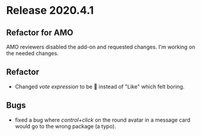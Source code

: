 # Release 2020.4.1

## Refactor for AMO

AMO reviewers disabled the add-on and requested changes. I'm working on the needed changes.

## Refactor

* Changed _vote expression_ to be 💖 instead of "Like" which felt boring.

## Bugs

* fixed a bug where _control+click_ on the round avatar in a message card would go to the wrong package (a typo).
